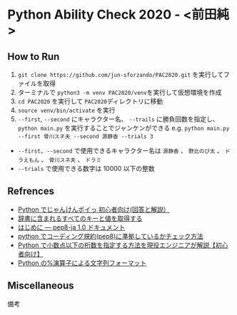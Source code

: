 # Python Ability Check 2020 - <前田純>

## How to Run

1. `git clone https://github.com/jun-sforzando/PAC2020.git` を実行してファイルを取得
1. ターミナルで `python3 -m venv PAC2020/venv`を実行して仮想環境を作成
1. `cd PAC2020` を実行して `PAC2020`ディレクトリに移動
1. `source venv/bin/activate` を実行
1. `--first`, `--second` にキャラクター名、 `--trails` に勝負回数を指定し、 `python main.py` を実行することでジャンケンができる
   e.g. `python main.py --first 骨川スネ夫 --second 源静香 --trials 3`

- `--first`、`--second` で使用できるキャラクター名は `源静香` 、 `野比のび太` 、 `ドラえもん` 、 `骨川スネ夫` 、 `ドラミ`
- `--trials` で使用できる数字は 10000 以下の整数

## Refrences

- [Python でじゃんけんポイっ 初心者向け(回答と解説）](https://qiita.com/sandream/items/01374069f447b7748eba)
- [辞書に含まれるすべてのキーと値を取得する
  ](https://www.javadrive.jp/python/dictionary/index8.html)
- [はじめに — pep8-ja 1.0 ドキュメント](https://pep8-ja.readthedocs.io/ja/latest/)
- [python でコーディング規約(pep8)に準拠しているかチェック方法](https://qiita.com/HyunwookPark/items/b54baf66710ca5fa647a)
- [Python で小数点以下の桁数を指定する方法を現役エンジニアが解説【初心者向け】](https://techacademy.jp/magazine/23378)
- [Python の%演算子による文字列フォーマット](https://qiita.com/takahiro_itazuri/items/e585b46d096036bc837f)

## Miscellaneous

備考
